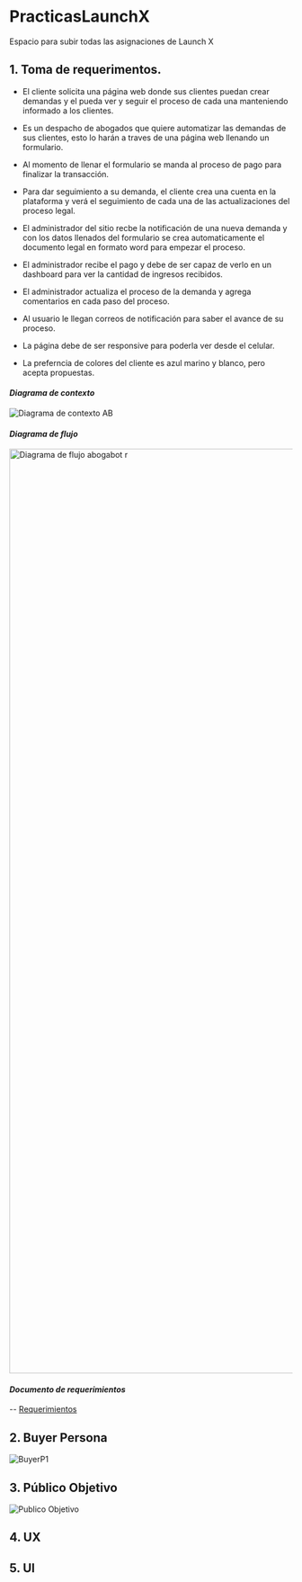 # PracticasLaunchX
Espacio para subir todas las asignaciones de Launch X

## **1. Toma de requerimentos.**

- El cliente solicita una página web donde sus clientes puedan crear demandas y el pueda ver y seguir el proceso de cada una manteniendo informado a los clientes.

- Es un despacho de abogados que quiere automatizar las demandas de sus clientes, esto lo harán a traves de una página web llenando un formulario.

- Al momento de llenar el formulario se manda al proceso de pago para finalizar la transacción.

- Para dar seguimiento a su demanda, el cliente crea una cuenta en la plataforma y verá el seguimiento de cada una de las actualizaciones del proceso legal.

- El administrador del sitio recbe la notificación de una nueva demanda y con los datos llenados del formulario se crea automaticamente el documento legal en formato word para empezar el proceso.

- El administrador recibe el pago y debe de ser capaz de verlo en un dashboard para ver la cantidad de ingresos recibidos.

- El administrador actualiza el proceso de la demanda y agrega comentarios en cada paso del proceso.

- Al usuario le llegan correos de notificación para saber el avance de su proceso.

- La página debe de ser responsive para poderla ver desde el celular.

- La preferncia de colores del cliente es azul marino y blanco, pero acepta propuestas.

#### ***Diagrama de contexto***
![Diagrama de contexto AB](https://user-images.githubusercontent.com/114373231/195641383-301d3e53-f731-46b7-9f97-fd39758a71c0.jpg)


#### ***Diagrama de flujo***
<img width="1645" alt="Diagrama de flujo abogabot r" src="https://user-images.githubusercontent.com/114373231/194653448-1058236c-9141-492f-86a6-0a558954c93f.png">

#### ***Documento de requerimientos***
-- [Requerimientos](./Doc-Requerimientos)

## **2. Buyer Persona**

![BuyerP1](https://user-images.githubusercontent.com/114373231/194653242-ea823ae6-f78a-4b77-b8e8-40f9d260f2ff.png)

## **3. Público Objetivo**

![Publico Objetivo](https://user-images.githubusercontent.com/114373231/194650389-e0bc39db-dba1-4f5e-b11e-ed34ee2f41b3.jpg)

## **4. UX**


## **5. UI**
